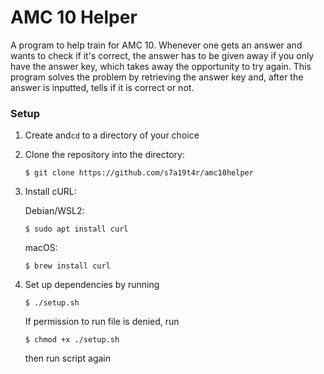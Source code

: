 AMC 10 Helper
============
A program to help train for AMC 10. Whenever one gets an answer and wants to check if it's correct, the answer has to be given away if you only have the answer key, which takes away the opportunity to try again.
This program solves the problem by retrieving the answer key and, after the answer is inputted, tells if it is correct or not.

### Setup
1. Create and```cd``` to a directory of your choice
2. Clone the repository into the directory:
    ```
    $ git clone https://github.com/s7a19t4r/amc10helper
    ```
3. Install cURL:

    Debian/WSL2:
    ```
    $ sudo apt install curl
    ```
    macOS:
    ```
    $ brew install curl
    ```
4. Set up dependencies by running 
    ```
    $ ./setup.sh
    ```
    If permission to run file is denied, run
    ```
    $ chmod +x ./setup.sh
    ```
    then run script again

